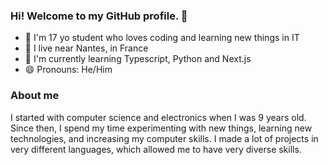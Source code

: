 ### Hi! Welcome to my GitHub profile. 👋

<!--
[![Readme Card](https://github-readme-stats.vercel.app/api/pin/?username=kewanfr&repo=mipadre)](https://github.com/kewanfr/mipadre)-->



 - 👤 I'm 17 yo student who loves coding and learning new things in IT
 - 📍 I live near Nantes, in France
 - 🌱 I'm currently learning Typescript, Python and Next.js
 - 😄 Pronouns: He/Him
 
### About me
I started with computer science and electronics when I was 9 years old. Since then, I spend my time experimenting with new things, learning new technologies, and increasing my computer skills.
I made a lot of projects in very different languages, which allowed me to have very diverse skills.

<!--
[![Kewanb Stats](https://github-readme-stats.vercel.app/api?username=kewanfr&theme=dark&show_icons=true&count_private=true)](https://github.com/kewanfr)
![Top Langs](https://github-readme-stats.vercel.app/api/top-langs/?username=kewanfr&layout=compact&theme=tokyonight&langs_count=7) 
-->

<!--
**kewanfr/kewanfr** is a ✨ _special_ ✨ repository because its `README.md` (this file) appears on your GitHub profile.

Here are some ideas to get you started:

- 🔭 I’m currently working on ...
- 🌱 I’m currently learning ...
- 👯 I’m looking to collaborate on ...
- 🤔 I’m looking for help with ...
- 💬 Ask me about ...
- 📫 How to reach me: ...
- 😄 Pronouns: ...
- ⚡ Fun fact: ...
-->

<!--
### Visitor count

<img src="https://profile-counter.glitch.me/kewanfr/count.svg" />
-->
